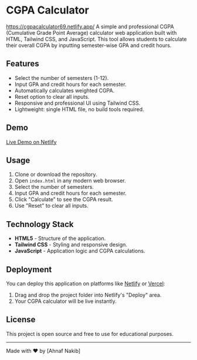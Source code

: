 # CGPA Calculator
https://cgpacalculator69.netlify.app/
A simple and professional CGPA (Cumulative Grade Point Average) calculator web application built with HTML, Tailwind CSS, and JavaScript. This tool allows students to calculate their overall CGPA by inputting semester-wise GPA and credit hours.

## Features

* Select the number of semesters (1-12).
* Input GPA and credit hours for each semester.
* Automatically calculates weighted CGPA.
* Reset option to clear all inputs.
* Responsive and professional UI using Tailwind CSS.
* Lightweight: single HTML file, no build tools required.

## Demo

[Live Demo on Netlify]([(https://cgpacalculator69.netlify.app/)]) 

## Usage

1. Clone or download the repository.
2. Open `index.html` in any modern web browser.
3. Select the number of semesters.
4. Input GPA and credit hours for each semester.
5. Click "Calculate" to see the CGPA result.
6. Use "Reset" to clear all inputs.

## Technology Stack

* **HTML5** - Structure of the application.
* **Tailwind CSS** - Styling and responsive design.
* **JavaScript** - Application logic and CGPA calculations.

## Deployment

You can deploy this application on platforms like [Netlify](https://www.netlify.com/) or [Vercel](https://vercel.com/):

1. Drag and drop the project folder into Netlify's "Deploy" area.
2. Your CGPA calculator will be live instantly.

## License

This project is open source and free to use for educational purposes.

---

Made with ❤️ by [Ahnaf Nakib]
